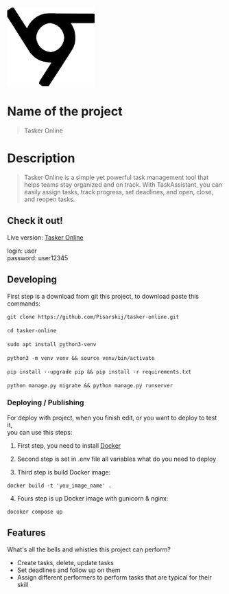![Logo of the project](staticfiles/assets/img/logo-6-1.png)

# Name of the project
> Tasker Online
# Description
> Tasker Online is a simple yet powerful task management tool that helps teams stay organized and on track. With TaskAssistant, you    can easily assign tasks, track progress, set deadlines, and open, close, and reopen tasks. 




## Check it out!


Live version: [Tasker Online](https://parra-bellum.net)

login: user\
password: user12345

## Developing

First step is a download from git this project, to download paste this commands:

```shell
git clone https://github.com/Pisarskij/tasker-online.git

cd tasker-online

sudo apt install python3-venv

python3 -m venv venv && source venv/bin/activate

pip install --upgrade pip && pip install -r requirements.txt

python manage.py migrate && python manage.py runserver 
```

### Deploying / Publishing

For deploy with project, when you finish edit, or you want to deploy to test it, \
you can use this steps:

1. First step, you need to install [Docker](https://docker.com)

2. Second step is set in .env file all variables what do you need to deploy

3. Third step is build Docker image:
```shell
docker build -t 'you_image_name' . 
```
4. Fours step is up Docker image with gunicorn & nginx:
```shell
docoker compose up
```


## Features

What's all the bells and whistles this project can perform?
* Create tasks, delete, update tasks
* Set deadlines and follow up on them
* Assign different performers to perform tasks that are typical for their skill
